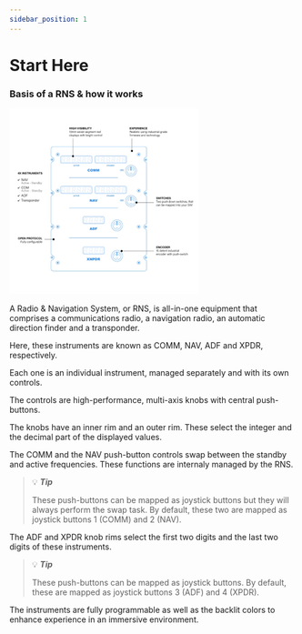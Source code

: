 ```yaml
---
sidebar_position: 1
---
```


# Start Here

### Basis of a RNS & how it works

![](../../../../static/img/RNS.png)

A Radio & Navigation System, or RNS, is all-in-one equipment that comprises
a communications radio, a navigation radio, an automatic direction finder and a transponder.

Here, these instruments are known as COMM, NAV, ADF and XPDR, respectively.

Each one is an individual instrument, managed separately and with its own controls.

The controls are high-performance, multi-axis knobs with central push-buttons.

The knobs have an inner rim and an outer rim. These select the integer and the decimal part
of the displayed values.

The COMM and the NAV push-button controls swap between the standby and active frequencies. These functions are
internaly managed by the RNS. 

> :bulb: ***Tip***
> 
> These push-buttons can be mapped as joystick buttons but they will always perform the swap task.
> By default, these two are mapped as joystick buttons 1 (COMM) and 2 (NAV).

The ADF and XPDR knob rims select the first two digits and the last two digits of these instruments.

> :bulb: ***Tip***
> 
> These push-buttons can be mapped as joystick buttons.
> By default, these are mapped as joystick buttons 3 (ADF) and 4 (XPDR).

The instruments are fully programmable as well as the backlit colors to enhance experience in an
immersive environment.

